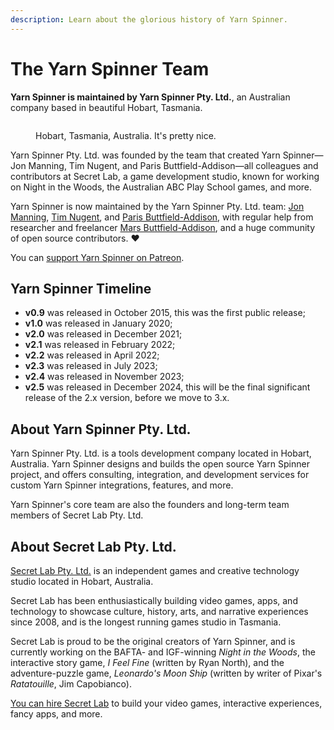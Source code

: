 ```yaml
---
description: Learn about the glorious history of Yarn Spinner.
---
```


# The Yarn Spinner Team

**Yarn Spinner is maintained by Yarn Spinner Pty. Ltd.**, an Australian company based in beautiful Hobart, Tasmania.

<figure><img src="../.gitbook/assets/52149866491_8b19e5d0cb_k (1).jpg" alt=""><figcaption><p>Hobart, Tasmania, Australia. It's pretty nice.</p></figcaption></figure>

Yarn Spinner Pty. Ltd. was founded by the team that created Yarn Spinner—Jon Manning, Tim Nugent, and Paris Buttfield-Addison—all colleagues and contributors at Secret Lab, a game development studio, known for working on Night in the Woods, the Australian ABC Play School games, and more.

Yarn Spinner is now maintained by the Yarn Spinner Pty. Ltd. team: [Jon Manning](https://twitter.com/desplesda), [Tim Nugent](https://twitter.com/the_mcjones), and [Paris Buttfield-Addison](https://twitter.com/parisba), with regular help from researcher and freelancer [Mars Buttfield-Addison](https://twitter.com/themartianlife), and a huge community of open source contributors. ❤️

You can [support Yarn Spinner on Patreon](http://patreon.com/secretlab).

## Yarn Spinner Timeline

* **v0.9** was released in October 2015, this was the first public release;
* **v1.0** was released in January 2020;
* **v2.0** was released in December 2021;
* **v2.1** was released in February 2022;
* **v2.2** was released in April 2022;
* **v2.3** was released in July 2023;
* **v2.4** was released in November 2023;
* **v2.5** was released in December 2024, this will be the final significant release of the 2.x version, before we move to 3.x.

## About Yarn Spinner Pty. Ltd.

Yarn Spinner Pty. Ltd. is a tools development company located in Hobart, Australia. Yarn Spinner designs and builds the open source Yarn Spinner project, and offers consulting, integration, and development services for custom Yarn Spinner integrations, features, and more.

Yarn Spinner's core team are also the founders and long-term team members of Secret Lab Pty. Ltd.

## About Secret Lab Pty. Ltd.

[Secret Lab Pty. Ltd.](http://secretlab.com.au) is an independent games and creative technology studio located in Hobart, Australia.

Secret Lab has been enthusiastically building video games, apps, and technology to showcase culture, history, arts, and narrative experiences since 2008, and is the longest running games studio in Tasmania.

Secret Lab is proud to be the original creators of Yarn Spinner, and is currently working on the BAFTA- and IGF-winning _Night in the Woods_, the interactive story game, _I Feel Fine_ (written by Ryan North), and the adventure-puzzle game, _Leonardo's Moon Ship_ (written by writer of Pixar's _Ratatouille_, Jim Capobianco).

[You can hire Secret Lab](https://secretlab.games) to build your video games, interactive experiences, fancy apps, and more.
